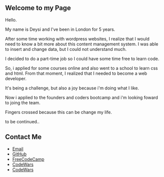 
	
## Welcome to my Page

Hello.

My name is Deysi and I've been in London for 5 years.

After some time working with wordpress websites, I realize that I would need to know a bit more about this content management system. I was able to insert and change data, but I could not understand much.

I decided to do a part-time job so I could have some time free to learn code.

So, i applied for some courses online and also went to a school to learn css and html. From that moment, I realized that I needed to become a web developer.

It's being a challenge, but also a joy because i'm doing what I like.

Now i applied to the founders and coders bootcamp and i'm looking foward to joing the team.

Fingers crossed because this can be change my life.



to be continued..


## Contact Me
<body>
		<footer>
    		<ul>
        		<li><a href="http://mailto:deysi-ramirez@hotmail.com">Email</a></li>
        		<li><a href="https://github.com/DeysiR">GitHub</a></li>
			<li><a href="https://www.freecodecamp.org/deysir">FreeCodeCamp</a></li>
			<li><a href="https://www.codewars.com/dashboard">CodeWars</a></li>
			<li><a href="https://www.codewars.com/users/DeysiR">CodeWars</a></li>
			</ul>
		</footer>
</body>


